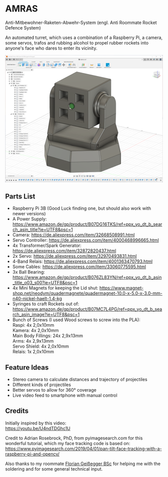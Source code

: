 # AMRAS
Anti-Mitbewohner-Raketen-Abwehr-System (engl. Anti Roommate Rocket Defence System)

An automated turret, which uses a combination of a Raspberry Pi, a camera, some servos, trafos and rubbing alcohol
to propel rubber rockets into anyone's face who dares to enter its vicinity.

![Screencap from the 3D Model in Fusion](./3D%20models/Fusion.png)

## Parts List

 - Raspberry Pi 3B (Good Luck finding one, but should also work with newer versions)  
 - A Power Supply: https://www.amazon.de/gp/product/B07DG16TKS/ref=ppx_yo_dt_b_search_asin_title?ie=UTF8&psc=1  
 - Camera: https://de.aliexpress.com/item/32668508991.html  
 - Servo Controller: https://de.aliexpress.com/item/4000468996665.html  
 - 4x Transformer/Spark Generator: https://de.aliexpress.com/item/32872820437.html  
 - 2x Servo: https://de.aliexpress.com/item/32970493831.html  
 - 4-Band Relais: https://de.aliexpress.com/item/4001363470793.html  
 - Some Cables: https://de.aliexpress.com/item/33060775595.html  
 - 3x Ball Bearing: https://www.amazon.de/gp/product/B076ZL83YN/ref=ppx_yo_dt_b_asin_title_o03_s00?ie=UTF8&psc=1  
 - 4x Mini Magnets for keeping the Lid shut: https://www.magnet-shop.net/neodym/quadermagnete/quadermagnet-10.0-x-5.0-x-3.0-mm-n40-nickel-haelt-1.4-kg  
 - Syringes to craft Rockets out of: https://www.amazon.de/gp/product/B07MC7L4PG/ref=ppx_yo_dt_b_search_asin_image?ie=UTF8&psc=1  
 - Bunch of Screws (I used Wood screws to screw into the PLA):  
Raspi: 4x 2,0x10mm  
Kamera: 4x 2,0x10mm  
Main Body Fillings: 24x 2,9x13mm  
Arms: 4x 2,9x13mm  
Servo Shield: 4x 2,0x10mm  
Relais: 1x 2,0x10mm  

## Feature Ideas

 - Stereo camera to calculate distances and trajectory of projectiles
 - Different kinds of projectiles
 - Better servos to allow for 360° coverage
 - Live video feed to smartphone with manual control

## Credits

Initially inspired by this video:  
https://youtu.be/U4ndTDGhc1U

Credit to Adrian Rosebrock, PhD, from pyimagesearch.com for this wonderful tutorial, which my face tracking code is based on:  
https://www.pyimagesearch.com/2019/04/01/pan-tilt-face-tracking-with-a-raspberry-pi-and-opencv/

Also thanks to my roommate [Florian Geißegger BSc](mailto:florian.geissegger@gmx.com) for helping me with the soldering and for some general technical input.